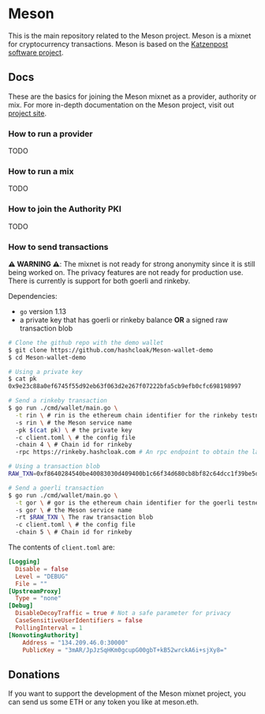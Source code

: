 # Meson
This is the main repository related to the Meson project. 
Meson is a mixnet for cryptocurrency transactions. Meson is based on the [Katzenpost software project](https://katzenpost.mixnetworks.org/).

## Docs
These are the basics for joining the Meson mixnet as a provider, authority or mix. For more in-depth documentation on the Meson project, visit out [project site](hashcloak.com/Meson).

### How to run a provider
TODO

### How to run a mix
TODO

### How to join the Authority PKI
TODO

### How to send transactions

__⚠️ WARNING ⚠️__: The mixnet is not ready for strong anonymity since it is still being worked on. The privacy features are not ready for production use.  There is currently is support for both goerli and rinkeby.

Dependencies:
- `go` version 1.13
- a private key that has goerli or rinkeby balance __OR__ a signed raw transaction blob

```bash
# Clone the github repo with the demo wallet
$ git clone https://github.com/hashcloak/Meson-wallet-demo
$ cd Meson-wallet-demo

# Using a private key
$ cat pk
0x9e23c88a0ef6745f55d92eb63f063d2e267f07222bfa5cb9efb0cfc698198997

# Send a rinkeby transaction
$ go run ./cmd/wallet/main.go \
  -t rin \ # rin is the ethereum chain identifier for the rinkeby testnet
  -s rin \ # the Meson service name
  -pk $(cat pk) \ # the private key 
  -c client.toml \ # the config file
  -chain 4 \ # Chain id for rinkeby
  -rpc https://rinkeby.hashcloak.com # An rpc endpoint to obtain the latest nonce count and gas price. Only necesary when using a private key.

# Using a transaction blob
RAW_TXN=0xf8640284540be40083030d409400b1c66f34d680cb8bf82c64dcc1f39be5d6e77501802ca0c434f4d4b894b7cce2d880c250f7a67e4ef64cf0a921e3e4859219dff7b086fda0375a6195e221be77afda1d7c9e7d91bf39845065e9c56f7b5154e077a1ef8a77

# Send a goerli transaction
$ go run ./cmd/wallet/main.go \
  -t gor \ # gor is the ethereum chain identifier for the goerli testnet
  -s gor \ # the Meson service name
  -rt $RAW_TXN \ The raw transaction blob
  -c client.toml \ # the config file
  -chain 5 \ # Chain id for rinkeby
```

The contents of `client.toml` are:

```toml
[Logging]
  Disable = false
  Level = "DEBUG"
  File = ""
[UpstreamProxy]
  Type = "none"
[Debug]
  DisableDecoyTraffic = true # Not a safe parameter for privacy
  CaseSensitiveUserIdentifiers = false
  PollingInterval = 1
[NonvotingAuthority]
    Address = "134.209.46.0:30000"
    PublicKey = "3mAR/JpJzSqHKm0gcupG00gbT+kB52wrckA6i+sjXy8="
```

## Donations
If you want to support the development of the Meson mixnet project, you can send us some ETH or any token you like at meson.eth.
